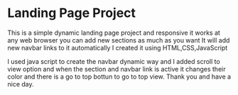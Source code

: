 # Landing Page Project

This is a simple dynamic landing page project and responsive 
it works at any web browser 
you can add new sections as much as you want
It will add new navbar links to it automatically 
I created it using HTML,CSS,JavaScript
 
I used java script to create the navbar dynamic way and I added scroll to view option 
and when the section and navbar link is active it changes their color
and there is a go to top bottun to go to top view.
Thank you and have a nice day.
